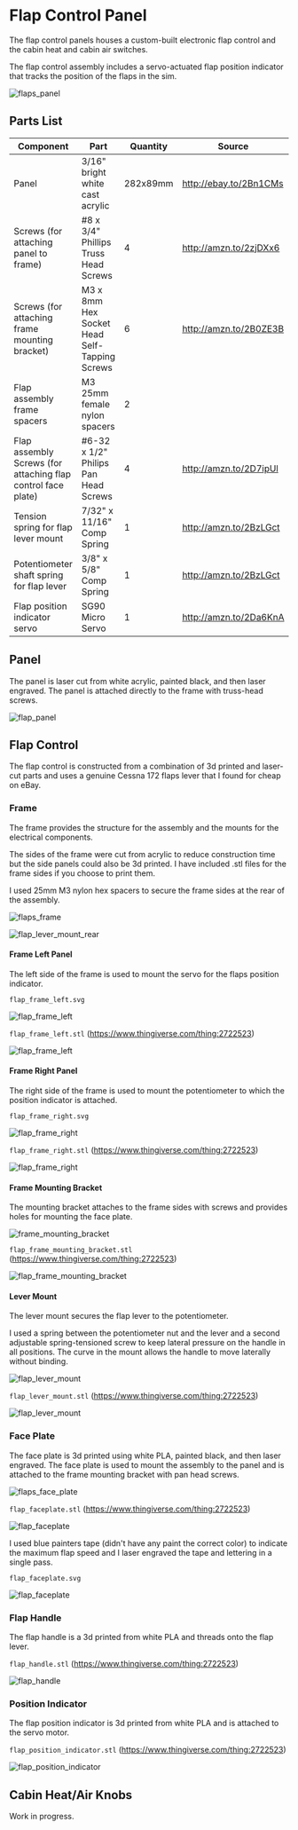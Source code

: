 # Flap Control Panel

The flap control panels houses a custom-built electronic flap control and the cabin heat and cabin air switches.

The flap control assembly includes a servo-actuated flap position indicator that tracks the position of the flaps in the sim.

![flaps_panel](images/flaps_panel.jpg)

## Parts List

| Component                                | Part                                     | Quantity | Source                 |
| ---------------------------------------- | ---------------------------------------- | -------- | ---------------------- |
| Panel                                    | 3/16" bright white cast acrylic          | 282x89mm | http://ebay.to/2Bn1CMs |
| Screws (for attaching panel to frame)    | \#8 x 3/4" Phillips Truss Head Screws    | 4        | http://amzn.to/2zjDXx6 |
| Screws (for attaching frame mounting bracket) | M3 x 8mm Hex Socket Head Self-Tapping Screws | 6        | http://amzn.to/2B0ZE3B |
| Flap assembly frame spacers              | M3 25mm female nylon spacers             | 2        |                        |
| Flap assembly Screws (for attaching flap control face plate) | \#6-32 x 1/2" Philips Pan Head Screws    | 4        | http://amzn.to/2D7ipUl |
| Tension spring for flap lever mount      | 7/32" x 11/16" Comp Spring               | 1        | http://amzn.to/2BzLGct |
| Potentiometer shaft spring for flap lever | 3/8" x 5/8" Comp Spring                  | 1        | http://amzn.to/2BzLGct |
| Flap position indicator servo            | SG90 Micro Servo                         | 1        | http://amzn.to/2Da6KnA |

## Panel

The panel is laser cut from white acrylic, painted black, and then laser engraved. The panel is attached directly to the frame with truss-head screws.

![flap_panel](flap_panel.svg)

## Flap Control

The flap control is constructed from a combination of 3d printed and laser-cut parts and uses a genuine Cessna 172 flaps lever that I found for cheap on eBay.

### Frame

The frame provides the structure for the assembly and the mounts for the electrical components.

The sides of the frame were cut from acrylic to reduce construction time but the side panels could also be 3d printed. I have included .stl files for the frame sides if you choose to print them. 

I used 25mm M3 nylon hex spacers to secure the frame sides at the rear of the assembly.

![flaps_frame](images/flaps_frame.jpg)

![flap_lever_mount_rear](images/flap_lever_mount_rear.jpg)

#### Frame Left Panel

The left side of the frame is used to mount the servo for the flaps position indicator.

`flap_frame_left.svg`

![flap_frame_left](flap_frame_left.svg)

`flap_frame_left.stl` (https://www.thingiverse.com/thing:2722523)

![flap_frame_left](https://cdn.thingiverse.com/renders/3d/78/b2/d0/64/38217c8ac11dd7c0b040bb87404aada8_preview_featured.jpg)

#### Frame Right Panel

The right side of the frame is used to mount the potentiometer to which the position indicator is attached.

`flap_frame_right.svg`

![flap_frame_right](flap_frame_right.svg)

`flap_frame_right.stl` (https://www.thingiverse.com/thing:2722523)

![flap_frame_right](https://cdn.thingiverse.com/renders/14/fb/ab/3b/8a/621ee3263bb3322668392e06a46b8c77_preview_featured.jpg)

#### Frame Mounting Bracket

The mounting bracket attaches to the frame sides with screws and provides holes for mounting the face plate.

![frame_mounting_bracket](images/frame_mounting_bracket.jpg)

`flap_frame_mounting_bracket.stl` (https://www.thingiverse.com/thing:2722523)

![flap_frame_mounting_bracket](https://cdn.thingiverse.com/renders/14/33/bc/09/32/1481a6a28dd1a7367791669bd501afb1_preview_featured.jpg)

#### Lever Mount

The lever mount secures the flap lever to the potentiometer.

I used a spring between the potentiometer nut and the lever and a second adjustable spring-tensioned screw to keep lateral pressure on the handle in all positions. The curve in the mount allows the handle to move laterally without binding.

![flap_lever_mount](images/flap_lever_mount.jpg)

`flap_lever_mount.stl` (https://www.thingiverse.com/thing:2722523)

![flap_lever_mount](https://cdn.thingiverse.com/renders/51/c7/4c/03/06/ed70e91f2c6651211cf98dc2dad79c79_preview_featured.jpg)

### Face Plate

The face plate is 3d printed using white PLA, painted black, and then laser engraved. The face plate is used to mount the assembly to the panel and is attached to the frame mounting bracket with pan head screws.

![flaps_face_plate](images/flaps_face_plate.jpg)

`flap_faceplate.stl` (https://www.thingiverse.com/thing:2722523)

![flap_faceplate](https://cdn.thingiverse.com/renders/ff/c9/55/7f/e7/4c19827c4beaa1f0516fe072094acf4f_preview_featured.jpg)

I used blue painters tape (didn't have any paint the correct color) to indicate the maximum flap speed and I laser engraved the tape and lettering in a single pass.

`flap_faceplate.svg`

![flap_faceplate](flap_faceplate.svg)

### Flap Handle

The flap handle is a 3d printed from white PLA and threads onto the flap lever.

`flap_handle.stl` (https://www.thingiverse.com/thing:2722523)

![flap_handle](https://cdn.thingiverse.com/renders/75/ec/23/f2/10/ca375c817be3c2989422022492f4cd9d_preview_featured.jpg)

### Position Indicator

The flap position indicator is 3d printed from white PLA and is attached to the servo motor.

`flap_position_indicator.stl` (https://www.thingiverse.com/thing:2722523)

![flap_position_indicator](https://cdn.thingiverse.com/renders/8e/03/01/43/b1/db887af09c93a93bba9b7eea1f1b649a_preview_featured.jpg)

## Cabin Heat/Air Knobs

Work in progress.
